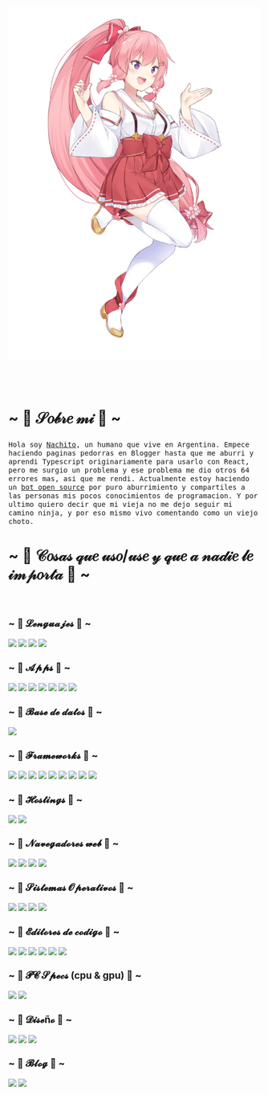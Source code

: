 <p align="center">
  <br>
  <br>
  <br>
  <br>
  <br>
  <br>
  <img src="https://github.com/asolden22/asolden22/blob/ae76640ffda18b92379d945b62f36e950a445c09/s.png" alt="" srcset="">
  <br>
  <br>
  <br>
  <br>
<table>
   <div>
<h2 align="left" style="font-size: 30px">~ 📇 𝒮𝑜𝒷𝓇𝑒 𝓂𝒾 📇 ~</h2>
<p>
<samp>Hola soy <a href="https://github.com/asolden22">Nachito</a>, un humano que vive en Argentina. Empece haciendo paginas pedorras en Blogger hasta que me aburri y aprendi Typescript originariamente para usarlo con React, pero me surgio un problema y ese problema me dio otros 64 errores mas, asi que me rendi. Actualmente estoy haciendo un <a href="https://github.com/asolden22/Neroboat">bot open source</a> por puro aburrimiento y compartiles a las personas mis pocos conocimientos de programacion. Y por ultimo quiero decir que mi vieja no me dejo seguir mi camino ninja, y por eso mismo vivo comentando como un viejo choto.</samp>
</p>  
<h2 align="left" style="font-size: 30px">~ 📇 𝒞𝑜𝓈𝒶𝓈 𝓆𝓊𝑒 𝓊𝓈𝑜/𝓊𝓈𝑒 𝓎 𝓆𝓊𝑒 𝒶 𝓃𝒶𝒹𝒾𝑒 𝓁𝑒 𝒾𝓂𝓅𝑜𝓇𝓉𝒶 📇 ~</h2>
<br>
<h3 align="left" style="font-size: 19px">~ 📇 𝓛𝓮𝓷𝓰𝓾𝓪𝓳𝓮𝓼 📇 ~</h3>
  <img src="https://img.shields.io/badge/JavaScript-F7DF1E?style=for-the-badge&logo=javascript&logoColor=black">
  <img src="https://img.shields.io/badge/TypeScript-007ACC?style=for-the-badge&logo=typescript&logoColor=white">
  <img src="https://img.shields.io/badge/C%2B%2B-00599C?style=for-the-badge&logo=c%2B%2B&logoColor=white">
  <img src="https://img.shields.io/badge/json-5E5C5C?style=for-the-badge&logo=json&logoColor=white">
<br>
<h3 align="left" style="font-size: 19px">~ 📇 𝓐𝓹𝓹𝓼 📇 ~</h3>
  <img src="https://img.shields.io/badge/Gmail-D14836?style=for-the-badge&logo=gmail&logoColor=white">
  <img src="https://img.shields.io/badge/WhatsApp-25D366?style=for-the-badge&logo=whatsapp&logoColor=white">
  <img src="https://img.shields.io/badge/Discord-7289DA?style=for-the-badge&logo=discord&logoColor=white">
  <img src="https://img.shields.io/badge/Reddit-FF4500?style=for-the-badge&logo=reddit&logoColor=white">
  <img src="https://img.shields.io/badge/GitHub-100000?style=for-the-badge&logo=github&logoColor=white">
  <img src="https://img.shields.io/badge/Spotify-1ED760?&style=for-the-badge&logo=spotify&logoColor=white">
  <img src="https://img.shields.io/badge/PayPal-00457C?style=for-the-badge&logo=paypal&logoColor=white">

<br>
<h3 align="left" style="font-size: 19px">~ 📇 𝓑𝓪𝓼𝓮 𝓭𝓮 𝓭𝓪𝓽𝓸𝓼 📇 ~</h3>
  <img src="https://img.shields.io/badge/MongoDB-4EA94B?style=for-the-badge&logo=mongodb&logoColor=white">
<br>
<h3 align="left" style="font-size: 19px">~ 📇 𝓕𝓻𝓪𝓶𝓮𝔀𝓸𝓻𝓴𝓼 📇 ~</h3>
  <img src="https://img.shields.io/badge/Node.js-339933?style=for-the-badge&logo=nodedotjs&logoColor=white">
  <img src="https://img.shields.io/badge/Yarn-2C8EBB?style=for-the-badge&logo=yarn&logoColor=white">
  <img src="https://img.shields.io/badge/npm-CB3837?style=for-the-badge&logo=npm&logoColor=white">
  <img src="https://img.shields.io/badge/Markdown-000000?style=for-the-badge&logo=markdown&logoColor=white">
  <img src="https://img.shields.io/badge/Electron-2B2E3A?style=for-the-badge&logo=electron&logoColor=9FEAF9">
  <img src="https://img.shields.io/badge/Tailwind_CSS-38B2AC?style=for-the-badge&logo=tailwind-css&logoColor=white">
  <img src="https://img.shields.io/badge/Unity-100000?style=for-the-badge&logo=unity&logoColor=white">
  <img src="https://img.shields.io/badge/Git-F05032?style=for-the-badge&logo=git&logoColor=white">
  <img src="https://img.shields.io/badge/GitBook-7B36ED?style=for-the-badge&logo=gitbook&logoColor=white">
<br>
<h3 align="left" style="font-size: 19px">~ 📇 𝓗𝓸𝓼𝓽𝓲𝓷𝓰𝓼 📇 ~</h3>
  <img src="https://img.shields.io/badge/replit-667881?style=for-the-badge&logo=replit&logoColor=white">
  <img src="https://img.shields.io/badge/Glitch-2800ff?style=for-the-badge&logo=glitch&logoColor=white">
  <br>
<h3 align="left" style="font-size: 19px">~ 📇 𝓝𝓪𝓿𝓮𝓰𝓪𝓭𝓸𝓻𝓮𝓼 𝔀𝓮𝓫 📇 ~</h3>
  <img src="https://img.shields.io/badge/Google_chrome-4285F4?style=for-the-badge&logo=Google-chrome&logoColor=white">
  <img src="https://img.shields.io/badge/Firefox-FF7139?style=for-the-badge&logo=Firefox-Browser&logoColor=white">
  <img src="https://img.shields.io/badge/Opera GX-FF1B2D?style=for-the-badge&logo=Opera&logoColor=white">
  <img src="https://img.shields.io/badge/Microsoft_Edge-0078D7?style=for-the-badge&logo=Microsoft-edge&logoColor=white">
<br>
<h3 align="left" style="font-size: 19px">~ 📇 𝓢𝓲𝓼𝓽𝓮𝓶𝓪𝓼 𝓞𝓹𝓮𝓻𝓪𝓽𝓲𝓿𝓸𝓼 📇 ~</h3>
  <img src="https://img.shields.io/badge/Android-3DDC84?style=for-the-badge&logo=android&logoColor=white">
  <img src="https://img.shields.io/badge/iOS-000000?style=for-the-badge&logo=ios&logoColor=white">
  <img src="https://img.shields.io/badge/Windows-0078D6?style=for-the-badge&logo=windows&logoColor=white">
  <img src="https://img.shields.io/badge/Windows_XP-003399?style=for-the-badge&logo=windows-xp&logoColor=white">
  <br>
<h3 align="left" style="font-size: 19px">~ 📇 𝓔𝓭𝓲𝓽𝓸𝓻𝓮𝓼 𝓭𝓮 𝓬𝓸𝓭𝓲𝓰𝓸 📇 ~</h3>
  <img src="https://img.shields.io/badge/Visual_Studio_Code-0078D4?style=for-the-badge&logo=visual%20studio%20code&logoColor=white">
  <img src="https://img.shields.io/badge/Visual_Studio-5C2D91?style=for-the-badge&logo=visual%20studio&logoColor=white">
  <img src="https://img.shields.io/badge/Atom-66595C?style=for-the-badge&logo=Atom&logoColor=white">
  <img src="https://img.shields.io/badge/sublime_text-%23575757.svg?&style=for-the-badge&logo=sublime-text&logoColor=important">
  <img src="https://img.shields.io/badge/VIM-%2311AB00.svg?&style=for-the-badge&logo=vim&logoColor=white">
  <img src="https://img.shields.io/badge/Notepad++-90E59A.svg?style=for-the-badge&logo=notepad%2B%2B&logoColor=black">
<br>
<h3 align="left" style="font-size: 19px">~ 📇 𝓟𝓒 𝓢𝓹𝓮𝓬𝓼 (cpu & gpu) 📇 ~</h3>
  <img src="https://img.shields.io/badge/NVIDIA-GTX1650-76B900?style=for-the-badge&logo=nvidia&logoColor=white">
  <img src="https://img.shields.io/badge/Intel-Core_i5_10th-0071C5?style=for-the-badge&logo=intel&logoColor=white">
<br>
<h3 align="left" style="font-size: 19px">~ 📇 𝓓𝓲𝓼𝓮ñ𝓸 📇 ~</h3>
  <img src="https://img.shields.io/badge/Adobe%20Premiere%20Pro-9999FF?style=for-the-badge&logo=Adobe%20Premiere%20Pro&logoColor=white">
  <img src="https://img.shields.io/badge/Adobe%20Photoshop-31A8FF?style=for-the-badge&logo=Adobe%20Photoshop&logoColor=black">
  <img src="https://img.shields.io/badge/blender-%23F5792A.svg?style=for-the-badge&logo=blender&logoColor=white">
<br>
<h3 align="left" style="font-size: 19px">~ 📇 𝓑𝓵𝓸𝓰 📇 ~</h3>
  <img src="https://img.shields.io/badge/Wix-000?style=for-the-badge&logo=wix&logoColor=white">
  <img src="https://img.shields.io/badge/Blogger-FF5722?style=for-the-badge&logo=blogger&logoColor=white">
<br>
<br>
